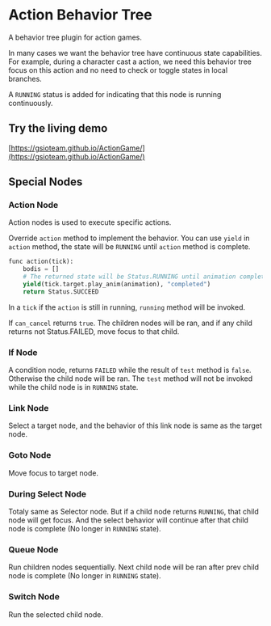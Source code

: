 # Action Behavior Tree

A behavior tree plugin for action games.

In many cases we want the behavior tree have continuous state capabilities.
For example, during a character cast a action, we need this behavior tree 
focus on this action and no need to check or toggle states in local branches.

A `RUNNING` status is added for indicating that this node is running continuously.

## Try the living demo

[https://gsioteam.github.io/ActionGame/](https://gsioteam.github.io/ActionGame/)

## Special Nodes

### Action Node

Action nodes is used to execute specific actions. 

Override `action` method to implement the behavior.
You can use `yield` in `action` method, the state will
be `RUNNING` until `action` method is complete.

```python
func action(tick):
    bodis = []
    # The returned state will be Status.RUNNING until animation completed.
    yield(tick.target.play_anim(animation), "completed")
    return Status.SUCCEED
```

In a `tick` if the `action` is still in running, `running` method will be invoked.

If `can_cancel` returns `true`. The children nodes 
will be ran, and if any child returns not 
Status.FAILED, move focus to that child.

### If Node

A condition node, returns `FAILED` while the result 
of `test` method is `false`. Otherwise the child node
will be ran. The `test` method will not be invoked while
the child node is in `RUNNING` state.

### Link Node

Select a target node, and the behavior of this link node is same as the target node.

### Goto Node

Move focus to target node.

### During Select Node

Totaly same as Selector node. But if a child node 
returns `RUNNING`, that child node will get focus.
And the select behavior will continue after that 
child node is complete (No longer in `RUNNING` state).

### Queue Node

Run children nodes sequentially. Next child node 
will be ran after prev child node is complete
(No longer in `RUNNING` state).

### Switch Node

Run the selected child node.

